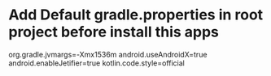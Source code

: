 # Add Default gradle.properties in root project before install this apps

org.gradle.jvmargs=-Xmx1536m
android.useAndroidX=true
android.enableJetifier=true
kotlin.code.style=official